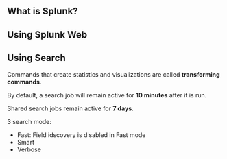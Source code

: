 ## What is Splunk?

## Using Splunk Web

## Using Search

Commands that create statistics and visualizations are called **transforming commands**.

By default, a search job will remain active for **10 minutes** after it is run.

Shared search jobs remain active for **7 days**.

3 search mode:

- Fast: Field idscovery is disabled in Fast mode 
- Smart 
- Verbose
